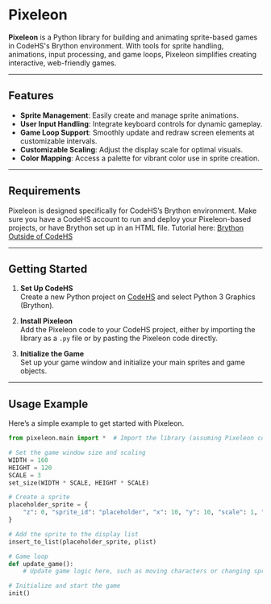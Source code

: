 # Pixeleon

**Pixeleon** is a Python library for building and animating sprite-based games in CodeHS's Brython environment. With tools for sprite handling, animations, input processing, and game loops, Pixeleon simplifies creating interactive, web-friendly games.

---

## Features

- **Sprite Management**: Easily create and manage sprite animations.
- **User Input Handling**: Integrate keyboard controls for dynamic gameplay.
- **Game Loop Support**: Smoothly update and redraw screen elements at customizable intervals.
- **Customizable Scaling**: Adjust the display scale for optimal visuals.
- **Color Mapping**: Access a palette for vibrant color use in sprite creation.

---

## Requirements

Pixeleon is designed specifically for CodeHS’s Brython environment. Make sure you have a CodeHS account to run and deploy your Pixeleon-based projects, or have Brython set up in an HTML file. Tutorial here: [Brython Outside of CodeHS](https://codehs.com/tutorial/joianderson/how-to-use-python-graphics-on-your-website)

---

## Getting Started

1. **Set Up CodeHS**  
   Create a new Python project on [CodeHS](https://codehs.com) and select Python 3 Graphics (Brython).

2. **Install Pixeleon**  
   Add the Pixeleon code to your CodeHS project, either by importing the library as a `.py` file or by pasting the Pixeleon code directly.

3. **Initialize the Game**  
   Set up your game window and initialize your main sprites and game objects.

---

## Usage Example

Here’s a simple example to get started with Pixeleon.

```python
from pixeleon.main import *  # Import the library (assuming Pixeleon code is in pixeleon.py)

# Set the game window size and scaling
WIDTH = 160
HEIGHT = 120
SCALE = 3
set_size(WIDTH * SCALE, HEIGHT * SCALE)

# Create a sprite
placeholder_sprite = {
    "z": 0, "sprite_id": "placeholder", "x": 10, "y": 10, "scale": 1, "frame_index": 0
}

# Add the sprite to the display list
insert_to_list(placeholder_sprite, plist)

# Game loop
def update_game():
    # Update game logic here, such as moving characters or changing sprite

# Initialize and start the game
init()
